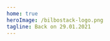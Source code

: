 ```yaml
---
home: true
heroImage: /bilbostack-logo.png
tagline: Back on 29.01.2021
---
```

<Editions />
<Social />
<Footer />